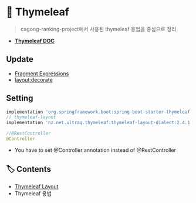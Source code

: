 # 🍃 Thymeleaf

> cagong-ranking-project에서 사용된 thymeleaf 용법을 중심으로 정리

- [**Thymeleaf DOC**](https://www.thymeleaf.org/doc/tutorials/3.0/usingthymeleaf.html)

## Update

- [Fragment Expressions](https://github.com/thymeleaf/thymeleaf/issues/451)
- [layout:decorate](https://github.com/ultraq/thymeleaf-layout-dialect/issues/95)

## Setting
```gradle
implementation 'org.springframework.boot:spring-boot-starter-thymeleaf'
// thymeleaf-layout
implementation 'nz.net.ultraq.thymeleaf:thymeleaf-layout-dialect:2.4.1'
```

```java
//@RestController
@Controller
```
- You have to set @Controller annotation instead of @RestController

## 🏷️ Contents
- [Thymeleaf Layout](https://github.com/hanbinleejoy/daily-dev-log/blob/master/spring/spring-boot/thymeleaf/thymeleaf-layout.md)
- Thymeleaf 용법
